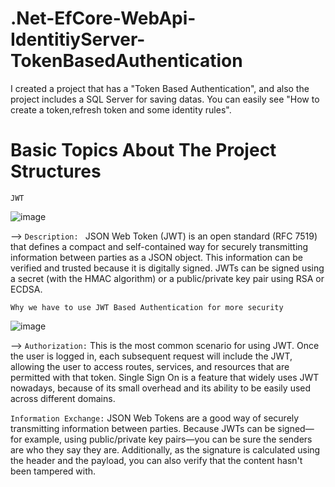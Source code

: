 # .Net-EfCore-WebApi-IdentitiyServer-TokenBasedAuthentication
I created a project that has a "Token Based Authentication", and also the project includes a SQL Server for saving datas.  You can easily see "How to create a token,refresh token and some identity rules".

# Basic Topics About The Project Structures 

`JWT`

![image](https://user-images.githubusercontent.com/71414017/171815545-c0bfbee0-2086-44f3-b4a1-5c3e6177ab84.png)

--> `Description: `
  JSON Web Token (JWT) is an open standard (RFC 7519) that defines a compact and self-contained way for securely transmitting information between parties as a JSON object. This information can be verified and trusted because it is digitally signed. JWTs can be signed using a secret (with the HMAC algorithm) or a public/private key pair using RSA or ECDSA.

`Why we have to use JWT Based Authentication for more security`

![image](https://user-images.githubusercontent.com/71414017/171815642-11ed6971-b640-4220-9515-3b23635f5393.png)

--> `Authorization:` This is the most common scenario for using JWT. Once the user is logged in, each subsequent request will include the JWT, allowing the user to access routes, services, and resources that are permitted with that token. Single Sign On is a feature that widely uses JWT nowadays, because of its small overhead and its ability to be easily used across different domains.

`Information Exchange:` JSON Web Tokens are a good way of securely transmitting information between parties. Because JWTs can be signed—for example, using public/private key pairs—you can be sure the senders are who they say they are. Additionally, as the signature is calculated using the header and the payload, you can also verify that the content hasn't been tampered with.
